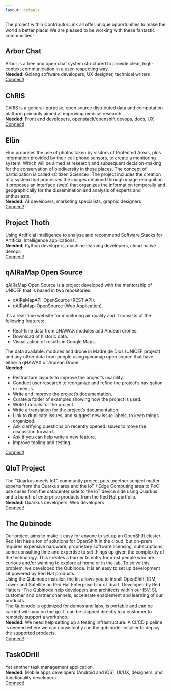 ```yaml
---
layout: default
---
```


The project within Contributor.Link all offer unique opportunities to make the world a better place! We are pleased to be working with these fantastic communities!

## Arbor Chat
Arbor is a free and open chat system structured to provide clear, high-context communication in a user-respecting way.<br>
__Needed:__ Golang software developers, UX designer, technical writers<br>
[Connect!](https://arbor.chat)

## ChRIS
ChRIS is a general-purpose, open source distributed data and computation platform primarily aimed at improving medical research.<br>
__Needed:__ Front end developers, openstack/openshift devops, docs, UX<br>
[Connect!](http://chrisproject.org)

## Elün
Elün proposes the use of photos taken by visitors of Protected Areas, plus information provided by their cell phone sensors, to create a monitoring system. Which will be aimed at research and subsequent decision-making for the conservation of biodiversity in these places. The concept of participation is called «Citizen Science». The project includes the creation of a system that processes the images obtained through image recognition. It proposes an interface (web) that organizes the information temporally and geographically for the dissemination and analysis of experts and enthusiasts. <br>
__Needed:__ AI developers, marketing specialists, graphic designers <br>
[Connect!](https://ingenieria.udd.cl/centroid/laboratorios-de-investigacion/extreme-environmental-lab/#!/modal/272/elun-sistema-colaborativo-de-monitoreo-para-areas-protegidas-de-chile)

## Project Thoth
Using Artificial Intelligence to analyse and recommend Software Stacks for Artificial Intelligence applications.<br>
__Needed:__ Python developers, machine learning developers, cloud native devops<br>
[Connect!](https://github.com/thoth-station)

## qAIRaMap Open Source
qAIRaMap Open Source is a project developed with the mentorship of UNICEF that is based in two repositories:
- qAIRaMapAPI-OpenSource (REST API).
- qAIRaMap-OpenSource (Web Application).

 It's a real-time website for monitoring air quality and it consists of the following features:
- Real-time data from qHAWAX modules and Andean drones. 
- Download of historic data.
- Visualization of results in Google Maps.

The data available: modules and drone in Madre de Dios (UNICEF project) and any other data from people using qairamap open source that have either a qHAWAX or Andean Drone<br>
__Needed:__ 
- Restructure layouts to improve the project’s usability.
- Conduct user research to reorganize and refine the project’s navigation or menus.
- Write and improve the project’s documentation.
- Curate a folder of examples showing how the project is used.
- Write tutorials for the project.
- Write a translation for the project’s documentation.
- Link to duplicate issues, and suggest new issue labels, to keep things organized.
- Ask clarifying questions on recently opened issues to move the discussion forward.
- Ask if you can help write a new feature.
- Improve tooling and testing.<br>
 
[Connect!](https://qaira.github.io/)

## QIoT Project
The "Quarkus meets IoT" community project puts together subject matter experts from the Quarkus area and the IoT / Edge Computing area to PoC use cases from the datacenter side to the IoT device side using Quarkus and a bunch of enterprise products from the Red Hat portfolio.<br>
__Needed:__ Quarkus developers, Web developers<br>
[Connect!](https://qiot-project.github.io/)

## The Qubinode
Our project aims to make it easy for anyone to set up an OpenShift cluster. Red Hat has a ton of solutions for OpenShift in the cloud, but on-prem requires expensive hardware, proprietary software licensing, subscriptions, some consulting time and expertise to set things up given the complexity of the technology. This creates a barrier to entry for most people who are curious and/or wanting to explore at home or in the lab. To solve this problem, we developed the Qubinode. It is an easy to set up development kit powered by Red Hat products.<br>
Using the Qubinode installer, the kit allows you to install OpenShift, IDM, Tower and Satellite on Red Hat Enterprise Linux Libvirt. 
Developed by Red Hatters -The Qubinode help developers and architects within our ISV, SI, customer and partner channels, accelerate enablement and learning of our products.<br>
The Qubinode is optimized for demos and labs, is portable and can be carried with you on the go.  It can be shipped directly to a customer to remotely support a workshop.<br>
__Needed:__ We need help setting up a testing infrastructure. A CI/CD pipeline is needed where we can consistently run the qubinode-installer to deploy the supported products.<br>
[Connect!](https://www.qubinode.io/)

## TaskODrill
Yet another task management application.<br>
__Needed:__ Mobile apps developers (Android and iOS), UI/UX, designers, and functionality developers.<br>
[Connect!](https://github.com/fcano/taskodrill)



